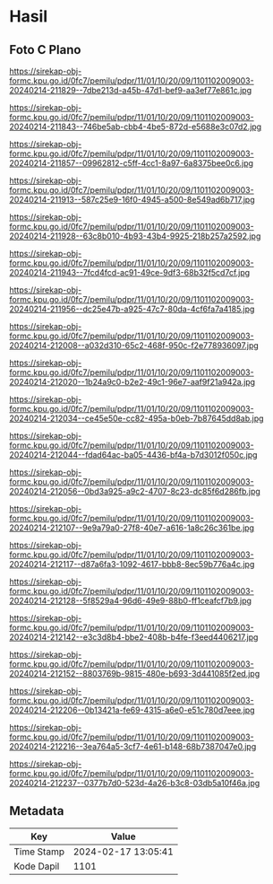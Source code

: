 # Hasil

## Foto C Plano

https://sirekap-obj-formc.kpu.go.id/0fc7/pemilu/pdpr/11/01/10/20/09/1101102009003-20240214-211829--7dbe213d-a45b-47d1-bef9-aa3ef77e861c.jpg

https://sirekap-obj-formc.kpu.go.id/0fc7/pemilu/pdpr/11/01/10/20/09/1101102009003-20240214-211843--746be5ab-cbb4-4be5-872d-e5688e3c07d2.jpg

https://sirekap-obj-formc.kpu.go.id/0fc7/pemilu/pdpr/11/01/10/20/09/1101102009003-20240214-211857--09962812-c5ff-4cc1-8a97-6a8375bee0c6.jpg

https://sirekap-obj-formc.kpu.go.id/0fc7/pemilu/pdpr/11/01/10/20/09/1101102009003-20240214-211913--587c25e9-16f0-4945-a500-8e549ad6b717.jpg

https://sirekap-obj-formc.kpu.go.id/0fc7/pemilu/pdpr/11/01/10/20/09/1101102009003-20240214-211928--63c8b010-4b93-43b4-9925-218b257a2592.jpg

https://sirekap-obj-formc.kpu.go.id/0fc7/pemilu/pdpr/11/01/10/20/09/1101102009003-20240214-211943--7fcd4fcd-ac91-49ce-9df3-68b32f5cd7cf.jpg

https://sirekap-obj-formc.kpu.go.id/0fc7/pemilu/pdpr/11/01/10/20/09/1101102009003-20240214-211956--dc25e47b-a925-47c7-80da-4cf6fa7a4185.jpg

https://sirekap-obj-formc.kpu.go.id/0fc7/pemilu/pdpr/11/01/10/20/09/1101102009003-20240214-212008--a032d310-65c2-468f-950c-f2e778936097.jpg

https://sirekap-obj-formc.kpu.go.id/0fc7/pemilu/pdpr/11/01/10/20/09/1101102009003-20240214-212020--1b24a9c0-b2e2-49c1-96e7-aaf9f21a942a.jpg

https://sirekap-obj-formc.kpu.go.id/0fc7/pemilu/pdpr/11/01/10/20/09/1101102009003-20240214-212034--ce45e50e-cc82-495a-b0eb-7b87645dd8ab.jpg

https://sirekap-obj-formc.kpu.go.id/0fc7/pemilu/pdpr/11/01/10/20/09/1101102009003-20240214-212044--fdad64ac-ba05-4436-bf4a-b7d3012f050c.jpg

https://sirekap-obj-formc.kpu.go.id/0fc7/pemilu/pdpr/11/01/10/20/09/1101102009003-20240214-212056--0bd3a925-a9c2-4707-8c23-dc85f6d286fb.jpg

https://sirekap-obj-formc.kpu.go.id/0fc7/pemilu/pdpr/11/01/10/20/09/1101102009003-20240214-212107--9e9a79a0-27f8-40e7-a616-1a8c26c361be.jpg

https://sirekap-obj-formc.kpu.go.id/0fc7/pemilu/pdpr/11/01/10/20/09/1101102009003-20240214-212117--d87a6fa3-1092-4617-bbb8-8ec59b776a4c.jpg

https://sirekap-obj-formc.kpu.go.id/0fc7/pemilu/pdpr/11/01/10/20/09/1101102009003-20240214-212128--5f8529a4-96d6-49e9-88b0-ff1ceafcf7b9.jpg

https://sirekap-obj-formc.kpu.go.id/0fc7/pemilu/pdpr/11/01/10/20/09/1101102009003-20240214-212142--e3c3d8b4-bbe2-408b-b4fe-f3eed4406217.jpg

https://sirekap-obj-formc.kpu.go.id/0fc7/pemilu/pdpr/11/01/10/20/09/1101102009003-20240214-212152--8803769b-9815-480e-b693-3d441085f2ed.jpg

https://sirekap-obj-formc.kpu.go.id/0fc7/pemilu/pdpr/11/01/10/20/09/1101102009003-20240214-212206--0b13421a-fe69-4315-a6e0-e51c780d7eee.jpg

https://sirekap-obj-formc.kpu.go.id/0fc7/pemilu/pdpr/11/01/10/20/09/1101102009003-20240214-212216--3ea764a5-3cf7-4e61-b148-68b7387047e0.jpg

https://sirekap-obj-formc.kpu.go.id/0fc7/pemilu/pdpr/11/01/10/20/09/1101102009003-20240214-212237--0377b7d0-523d-4a26-b3c8-03db5a10f46a.jpg


## Metadata

| Key        | Value               |
| ---------- | ------------------- |
| Time Stamp | 2024-02-17 13:05:41 |
| Kode Dapil | 1101                |



